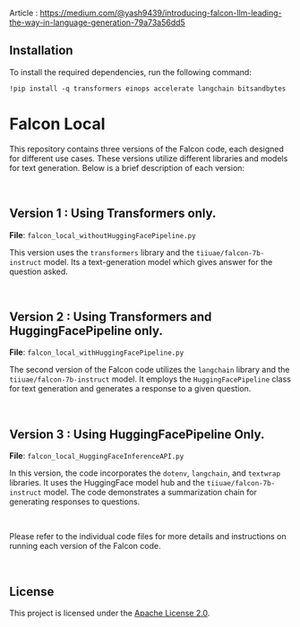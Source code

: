 Article : https://medium.com/@yash9439/introducing-falcon-llm-leading-the-way-in-language-generation-79a73a56dd5

## Installation

To install the required dependencies, run the following command:

```shell
!pip install -q transformers einops accelerate langchain bitsandbytes
```

# Falcon Local

This repository contains three versions of the Falcon code, each designed for different use cases. These versions utilize different libraries and models for text generation. Below is a brief description of each version:

<br>

## Version 1 : Using Transformers only.

**File**: `falcon_local_withoutHuggingFacePipeline.py`

This version uses the `transformers` library and the `tiiuae/falcon-7b-instruct` model. Its a text-generation model which gives answer for the question asked.

<br>

## Version 2 : Using Transformers and HuggingFacePipeline only.

**File**: `falcon_local_withHuggingFacePipeline.py`

The second version of the Falcon code utilizes the `langchain` library and the `tiiuae/falcon-7b-instruct` model. It employs the `HuggingFacePipeline` class for text generation and generates a response to a given question.

<br>

## Version 3 : Using HuggingFacePipeline Only.

**File**: `falcon_local_HuggingFaceInferenceAPI.py`

In this version, the code incorporates the `dotenv`, `langchain`, and `textwrap` libraries. It uses the HuggingFace model hub and the `tiiuae/falcon-7b-instruct` model. The code demonstrates a summarization chain for generating responses to questions.

<br>

Please refer to the individual code files for more details and instructions on running each version of the Falcon code.

<br>

## License

This project is licensed under the [Apache License 2.0](LICENSE).
